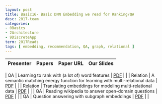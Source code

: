 ```yaml
---
layout: post
title: Basic16- Basic DNN Embedding we read for Ranking/QA
desc: 2017-team
categories:
- 0Basics
- 2Architecture
- 9DiscreteApp
term: 2017Reads
tags: [ embedding, recommendation, QA, graph, relational ]
---
```



| Presenter | Papers | Paper URL| Our Slides |
| -----: | -------------------------------------: | :----- | :----- |
<!--header-->
| QA | Learning to rank with (a lot of) word features | [PDF](http://ronan.collobert.com/pub/matos/2009_ssi_jir.pdf) |  |
| Relation | A semantic matching energy function for learning with multi-relational data | [PDF](https://link.springer.com/article/10.1007/s10994-013-5363-6)  |   |
| Relation | Translating embeddings for modeling multi-relational data | [PDF](http://papers.nips.cc/paper/5071-translating-embeddings-for-modeling-multi-rela) | |
| QA | Reading wikipedia to answer open-domain questions | [PDF](https://arxiv.org/abs/1704.00051)  | |
| QA | Question answering with subgraph embeddings  | [PDF](https://arxiv.org/abs/1406.3676)  | |

